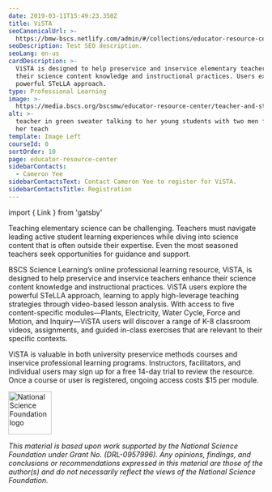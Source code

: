 ```yaml
---
date: 2019-03-11T15:49:23.350Z
title: ViSTA
seoCanonicalUrl: >-
  https://bmw-bscs.netlify.com/admin/#/collections/educator-resource-center/vista
seoDescription: Test SEO description.
seoLang: en-us
cardDescription: >-
  ViSTA is designed to help preservice and inservice elementary teachers enhance
  their science content knowledge and instructional practices. Users explore the
  powerful STeLLA approach.
type: Professional Learning
image: >-
  https://media.bscs.org/bscsmw/educator-resource-center/teacher-and-students-in-class.jpg
alt: >-
  teacher in green sweater talking to her young students with two men filming
  her teach
template: Image Left
courseId: 0
sortOrder: 10
page: educator-resource-center
sidebarContacts:
  - Cameron Yee
sidebarContactsText: Contact Cameron Yee to register for ViSTA.
sidebarContactsTitle: Registration
---
```


import { Link } from 'gatsby'

Teaching elementary science can be challenging. Teachers must navigate leading active student learning experiences while diving into science content that is often outside their expertise. Even the most seasoned teachers seek opportunities for guidance and support.

BSCS Science Learning’s online professional learning resource, ViSTA, is designed to help preservice and inservice teachers enhance their science content knowledge and instructional practices. ViSTA users explore the powerful <Link to="/our-work/rd-programs/stella-science-teachers-learning-from-lesson-analysis">STeLLA</Link> approach, learning to apply high-leverage teaching strategies through video-based lesson analysis. With access to five content-specific modules—Plants, Electricity, Water Cycle, Force and Motion, and Inquiry—ViSTA users will discover a range of K-8 classroom videos, assignments, and guided in-class exercises that are relevant to their specific contexts. 

ViSTA is valuable in both university preservice methods courses and inservice professional learning programs. Instructors, facilitators, and individual users may sign up for a free 14-day trial to review the resource. Once a course or user is registered, ongoing access costs $15 per module. 

<div class="d-flex justify-content-center"> 
  <a class="p-2" href="https://www.nsf.gov" target="_blank" rel="noopener noreferrer">
    <img src="/assets/nsf_logo.svg" alt="National Science Foundation logo" style="height: 85px;" />
  </a>
  <p class="p-2">
    <em>
      This material is based upon work supported by the National Science Foundation under Grant No. (DRL-0957996). Any opinions, findings, and conclusions or recommendations expressed in this material are those of the author(s) and do not necessarily reflect the views of the National Science Foundation.
    </em>
  </p>
</div>
